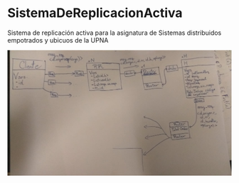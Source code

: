 # SistemaDeReplicacionActiva
Sistema de replicación activa para la asignatura de Sistemas distribuidos empotrados y ubicuos de la UPNA

![alt text](https://raw.githubusercontent.com/preychester95/SistemaDeReplicacionActiva/master/Foto%20de%20Pablo%20Rey%20Campo.jpg)
